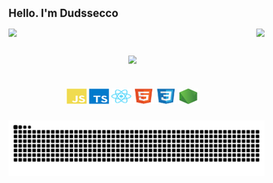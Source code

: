 ## Hello. I'm Dudssecco 

<div>
  <img  height="180em" src="https://github-readme-stats.vercel.app/api?username=dudssecco&theme=buefy&hide_border=false&include_all_commits=false&count_private=false"/>
  <img align="right" height="180em" src="https://github-readme-stats.vercel.app/api/top-langs/?username=dudssecco&theme=buefy&hide_border=false&include_all_commits=false&count_private=false&layout=compact"/>
</div>
<br>

<div  align="center"> 
  <div style="display: inline_block"><br>
    <img src="https://github-readme-streak-stats.herokuapp.com/?user=dudssecco&theme=buefy&hide_border=false"/>
</div>

##

<div  align="center"> 
  <div style="display: inline_block"><br>
    <img align="center" height="30" width="40" alt="js-icon"  src="https://raw.githubusercontent.com/devicons/devicon/master/icons/javascript/javascript-plain.svg">
    <img align="center" height="30" width="40" alt="js-icon"  src="https://raw.githubusercontent.com/devicons/devicon/master/icons/typescript/typescript-plain.svg">
    <img align="center" height="30" width="40" alt="react-icon" src="https://raw.githubusercontent.com/devicons/devicon/master/icons/react/react-original.svg">
    <img align="center" height="30" width="40" alt="html-icon" src="https://raw.githubusercontent.com/devicons/devicon/master/icons/html5/html5-original.svg">
    <img align="center" height="30" width="40" alt="css-icon" src="https://raw.githubusercontent.com/devicons/devicon/master/icons/css3/css3-original.svg">
    <img align="center" height="30" width="40" alt="nodejs-icon" src="https://raw.githubusercontent.com/devicons/devicon/master/icons/nodejs/nodejs-original.svg">
   </div>

   

##

<picture>
  <source media="(prefers-color-scheme: dark)" srcset="https://raw.githubusercontent.com/dudssecco/dudssecco/output/github-contribution-grid-snake-dark.svg">
  <source media="(prefers-color-scheme: light)" srcset="https://raw.githubusercontent.com/dudssecco/dudssecco/output/github-contribution-grid-snake.svg">
  <img alt="github contribution grid snake animation" src="https://raw.githubusercontent.com/dudssecco/dudssecco/output/github-contribution-grid-snake.svg">
</picture>
